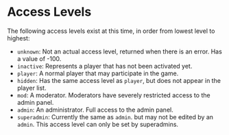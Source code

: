 # Access Levels

The following access levels exist at this time, in order from lowest level to highest:

* `unknown`: Not an actual access level, returned when there is an error. Has a value of -100.
* `inactive`: Represents a player that has not been activated yet.
* `player`: A normal player that may participate in the game.
* `hidden`: Has the same access level as `player`, but does not appear in the player list.
* `mod`: A moderator. Moderators have severely restricted access to the admin panel.
* `admin`: An administrator. Full access to the admin panel.
* `superadmin`: Currently the same as `admin`. but may not be edited by an `admin`. This access
  level can only be set by superadmins.
